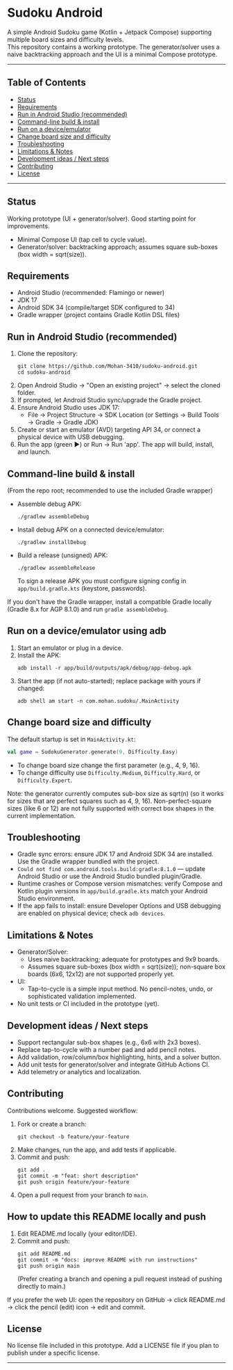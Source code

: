 # Sudoku Android

A simple Android Sudoku game (Kotlin + Jetpack Compose) supporting multiple board sizes and difficulty levels.  
This repository contains a working prototype. The generator/solver uses a naive backtracking approach and the UI is a minimal Compose prototype.

---

## Table of Contents

- [Status](#status)  
- [Requirements](#requirements)  
- [Run in Android Studio (recommended)](#run-in-android-studio-recommended)  
- [Command-line build & install](#command-line-build--install)  
- [Run on a device/emulator](#run-on-a-deviceemulator)  
- [Change board size and difficulty](#change-board-size-and-difficulty)  
- [Troubleshooting](#troubleshooting)  
- [Limitations & Notes](#limitations--notes)  
- [Development ideas / Next steps](#development-ideas--next-steps)  
- [Contributing](#contributing)  
- [License](#license)

---

## Status

Working prototype (UI + generator/solver). Good starting point for improvements.
- Minimal Compose UI (tap cell to cycle value).
- Generator/solver: backtracking approach; assumes square sub-boxes (box width = sqrt(size)).

## Requirements

- Android Studio (recommended: Flamingo or newer)  
- JDK 17  
- Android SDK 34 (compile/target SDK configured to 34)  
- Gradle wrapper (project contains Gradle Kotlin DSL files)

## Run in Android Studio (recommended)

1. Clone the repository:
   ```
   git clone https://github.com/Mohan-3410/sudoku-android.git
   cd sudoku-android
   ```
2. Open Android Studio → "Open an existing project" → select the cloned folder.
3. If prompted, let Android Studio sync/upgrade the Gradle project.
4. Ensure Android Studio uses JDK 17:
   - File → Project Structure → SDK Location (or Settings → Build Tools → Gradle → Gradle JDK)
5. Create or start an emulator (AVD) targeting API 34, or connect a physical device with USB debugging.
6. Run the app (green ▶) or Run → Run 'app'. The app will build, install, and launch.

## Command-line build & install

(From the repo root; recommended to use the included Gradle wrapper)

- Assemble debug APK:
  ```
  ./gradlew assembleDebug
  ```
- Install debug APK on a connected device/emulator:
  ```
  ./gradlew installDebug
  ```
- Build a release (unsigned) APK:
  ```
  ./gradlew assembleRelease
  ```
  To sign a release APK you must configure signing config in `app/build.gradle.kts` (keystore, passwords).

If you don't have the Gradle wrapper, install a compatible Gradle locally (Gradle 8.x for AGP 8.1.0) and run `gradle assembleDebug`.

## Run on a device/emulator using adb

1. Start an emulator or plug in a device.
2. Install the APK:
   ```
   adb install -r app/build/outputs/apk/debug/app-debug.apk
   ```
3. Start the app (if not auto-started); replace package with yours if changed:
   ```
   adb shell am start -n com.mohan.sudoku/.MainActivity
   ```

## Change board size and difficulty

The default startup is set in `MainActivity.kt`:

```kotlin
val game = SudokuGenerator.generate(9, Difficulty.Easy)
```

- To change board size change the first parameter (e.g., 4, 9, 16).
- To change difficulty use `Difficulty.Medium`, `Difficulty.Hard`, or `Difficulty.Expert`.

Note: the generator currently computes sub-box size as sqrt(n) (so it works for sizes that are perfect squares such as 4, 9, 16). Non-perfect-square sizes (like 6 or 12) are not fully supported with correct box shapes in the current implementation.

## Troubleshooting

- Gradle sync errors: ensure JDK 17 and Android SDK 34 are installed. Use the Gradle wrapper bundled with the project.
- `Could not find com.android.tools.build:gradle:8.1.0` — update Android Studio or use the Android Studio bundled plugin/Gradle.
- Runtime crashes or Compose version mismatches: verify Compose and Kotlin plugin versions in `app/build.gradle.kts` match your Android Studio environment.
- If the app fails to install: ensure Developer Options and USB debugging are enabled on physical device; check `adb devices`.

## Limitations & Notes

- Generator/Solver:
  - Uses naive backtracking; adequate for prototypes and 9x9 boards.
  - Assumes square sub-boxes (box width = sqrt(size)); non-square box boards (6x6, 12x12) are not supported properly yet.
- UI:
  - Tap-to-cycle is a simple input method. No pencil-notes, undo, or sophisticated validation implemented.
- No unit tests or CI included in the prototype (yet).

## Development ideas / Next steps

- Support rectangular sub-box shapes (e.g., 6x6 with 2x3 boxes).
- Replace tap-to-cycle with a number pad and add pencil notes.
- Add validation, row/column/box highlighting, hints, and a solver button.
- Add unit tests for generator/solver and integrate GitHub Actions CI.
- Add telemetry or analytics and localization.

## Contributing

Contributions welcome. Suggested workflow:

1. Fork or create a branch:
   ```
   git checkout -b feature/your-feature
   ```
2. Make changes, run the app, and add tests if applicable.
3. Commit and push:
   ```
   git add .
   git commit -m "feat: short description"
   git push origin feature/your-feature
   ```
4. Open a pull request from your branch to `main`.

## How to update this README locally and push

1. Edit README.md locally (your editor/IDE).
2. Commit and push:
   ```
   git add README.md
   git commit -m "docs: improve README with run instructions"
   git push origin main
   ```
   (Prefer creating a branch and opening a pull request instead of pushing directly to main.)

If you prefer the web UI: open the repository on GitHub → click README.md → click the pencil (edit) icon → edit and commit.

## License

No license file included in this prototype. Add a LICENSE file if you plan to publish under a specific license.

---
